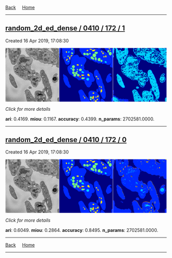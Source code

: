 
[Back](..)&nbsp;&nbsp;&nbsp;&nbsp;&nbsp;[Home](https://leapmanlab.github.io/snapshots)

---

<div class="summary"><a href="1"><h2>random_2d_ed_dense / 0410 / 172 / 1</h2></a><p>Created 16 Apr 2019, 17:08:30
</p><a href="1"><img src="1/media/summary.png" align="center"></a><p>
<i>Click for more details</i>
</p></div>

**ari**: 0.4169. **miou**: 0.1167. **accuracy**: 0.4399. **n_params**: 2702581.0000. 

---

<div class="summary"><a href="0"><h2>random_2d_ed_dense / 0410 / 172 / 0</h2></a><p>Created 16 Apr 2019, 17:08:30
</p><a href="0"><img src="0/media/summary.png" align="center"></a><p>
<i>Click for more details</i>
</p></div>

**ari**: 0.6049. **miou**: 0.2864. **accuracy**: 0.8495. **n_params**: 2702581.0000. 

---

[Back](..)&nbsp;&nbsp;&nbsp;&nbsp;&nbsp;[Home](https://leapmanlab.github.io/snapshots)

---
